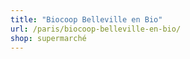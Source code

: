 ```yaml
---
title: "Biocoop Belleville en Bio"
url: /paris/biocoop-belleville-en-bio/
shop: supermarché
---
```

